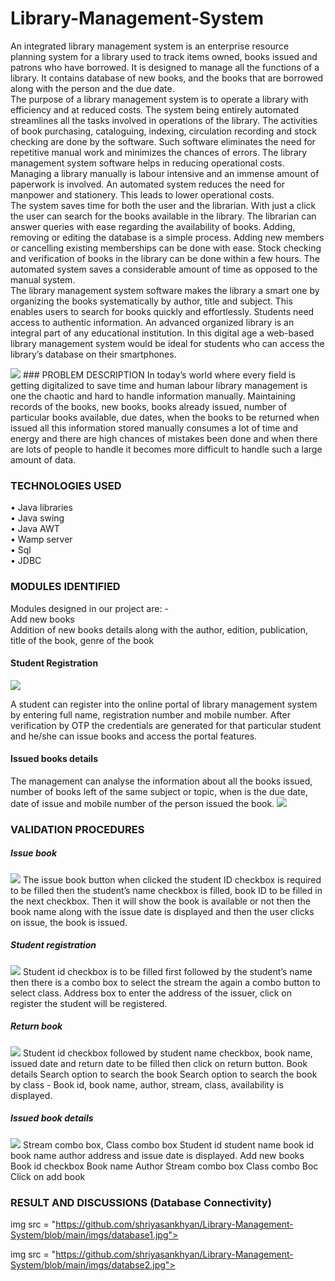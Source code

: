 # Library-Management-System

An integrated library management system is an enterprise resource planning system for a library used to track items owned, books issued and patrons who have borrowed. It is designed to manage all the functions of a library. It contains database of new books, and the books that are borrowed along with the person and the due date.  
The purpose of a library management system is to operate a library with efficiency and at reduced costs. The system being entirely automated streamlines all the tasks involved in operations of the library. The activities of book purchasing, cataloguing, indexing, circulation recording and stock checking are done by the software. Such software eliminates the need for repetitive manual work and minimizes the chances of errors. 
The library management system software helps in reducing operational costs. Managing a library manually is labour intensive and an immense amount of paperwork is involved. An automated system reduces the need for manpower and stationery. This leads to lower operational costs.  
The system saves time for both the user and the librarian. With just a click the user can search for the books available in the library. The librarian can answer queries with ease regarding the availability of books. Adding, removing or editing the database is a simple process. Adding new members or cancelling existing memberships can be done with ease. 
Stock checking and verification of books in the library can be done within a few hours. The automated system saves a considerable amount of time as opposed to the manual system.  
The library management system software makes the library a smart one by organizing the books systematically by author, title and subject. This enables users to search for books quickly and effortlessly. 
Students need access to authentic information. An advanced organized library is an integral part of any educational institution. In this digital age a web-based library management system would be ideal for students who can access the library’s database on their smartphones. 
 
<img src ="https://github.com/shriyasankhyan/Library-Management-System/blob/main/imgs/93962518.jpg">
### PROBLEM DESCRIPTION 
In today’s world where every field is getting digitalized to save time and human labour library management is one the chaotic and hard to handle information manually. Maintaining records of the books, new books, books already issued, number of particular books available, due dates, when the books to be returned when issued all this information stored manually consumes a lot of time and energy and there are high chances of mistakes been done and when there are lots of people to handle it becomes more difficult to handle such a large amount of data.   
 
### TECHNOLOGIES USED  
•	Java libraries  
•	Java swing  
•	Java AWT  
•	Wamp server  
•	Sql  
•	JDBC 
 
### MODULES IDENTIFIED  
Modules designed in our project are: -  
Add new books  
Addition of new books details along with the author, edition, publication, title of the book, genre of the book 
  
  #### Student Registration  
  <img src = "https://github.com/shriyasankhyan/Library-Management-System/blob/main/imgs/studentregistration.jpg">
  
A student can register into the online portal of library management system by entering full name, registration number and mobile number. After verification by OTP the credentials are generated for that particular student and he/she can issue books and access the portal features. 
 
#### Issued books details  
The management can analyse the information about all the books issued, number of books left of the same subject or topic, when is the due date, date of issue and mobile number of the person issued the book. 
<img src = "https://github.com/shriyasankhyan/Library-Management-System/blob/main/imgs/bookdetails.jpg">
 
### VALIDATION PROCEDURES  
##### Issue book 
<img src = "https://github.com/shriyasankhyan/Library-Management-System/blob/main/imgs/issuebooks.jpg">
The issue book button when clicked the student ID checkbox is required to be filled then the student’s name checkbox is filled, book ID to be filled in the next checkbox.  
Then it will show the book is available or not then the book name along with the issue date is displayed and then the user clicks on issue, the book is issued.   
 
##### Student registration  
<img src = "https://github.com/shriyasankhyan/Library-Management-System/blob/main/imgs/studentregistration.jpg">
Student id checkbox is to be filled first followed by the student’s name then there is a combo box to select the stream the again a combo button to select class. Address box to enter the address of the issuer, click on register the student will be registered.  
 
##### Return book 
<img src = "https://github.com/shriyasankhyan/Library-Management-System/blob/main/imgs/returnbook.jpg">
Student id checkbox followed by student name checkbox, book name, issued date and return date to be filled then click on return button.   
Book details  
Search option to search the book  
Search option to search the book by class - Book id, book name, author, stream, class, availability is displayed.  
 
##### Issued book details
<img src = "https://github.com/shriyasankhyan/Library-Management-System/blob/main/imgs/issuedbookdetails.jpg">
Stream combo box, Class combo box  
Student id student name book id book name author address and issue date is displayed. 
Add new books  
Book id checkbox  
Book name  
Author  
Stream combo box  
Class combo Boc  
Click on add book  
 
 
### RESULT AND DISCUSSIONS (Database Connectivity) 
img src = "https://github.com/shriyasankhyan/Library-Management-System/blob/main/imgs/database1.jpg">

img src = "https://github.com/shriyasankhyan/Library-Management-System/blob/main/imgs/databse2.jpg">
  
